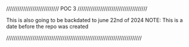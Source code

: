 //////////////////////////// POC 3 /////////////////////////////////////

This is also going to be backdated to june 22nd of 2024
NOTE: This is a date before the repo was created

////////////////////////////////////////////////////////////////////////